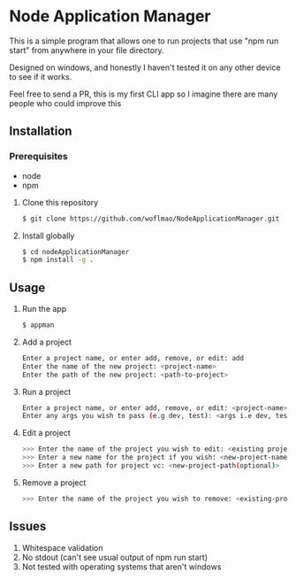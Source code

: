 # Node Application Manager

This is a simple program that allows one to run projects that use "npm run start" from anywhere in your file directory.

Designed on windows, and honestly I haven't tested it on any other device to see if it works.

Feel free to send a PR, this is my first CLI app so I imagine there are many people who could improve this

## Installation

### Prerequisites
* node
* npm

1. Clone this repository
	```bash
	$ git clone https://github.com/woflmao/NodeApplicationManager.git
	```
2. Install globally
	```bash
	$ cd nodeApplicationManager
	$ npm install -g .
	```

## Usage

1. Run the app
	```bash
	$ appman
	```
2. Add a project
	```bash
	Enter a project name, or enter add, remove, or edit: add
	Enter the name of the new project: <project-name>
	Enter the path of the new project: <path-to-project>
	```
3. Run a project
	```bash
	Enter a project name, or enter add, remove, or edit: <project-name>
	Enter any args you wish to pass (e.g dev, test): <args i.e dev, test>
	```
4. Edit a project
	```bash
	>>> Enter the name of the project you wish to edit: <existing project name>
	>>> Enter a new name for the project if you wish: <new-project-name (optional)>
	>>> Enter a new path for project vc: <new-project-path(optional)>
	```
5. Remove a project
	```bash
	>>> Enter the name of the project you wish to remove: <existing-project-name>
	```
	

## Issues
1. Whitespace validation
2. No stdout (can't see usual output of npm run start)
3. Not tested with operating systems that aren't windows
